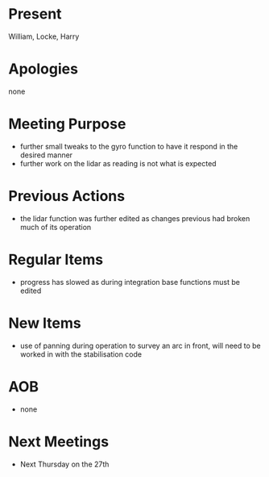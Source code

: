 # Present

William, Locke, Harry

# Apologies

none

# Meeting Purpose

- further small tweaks to the gyro function to have it respond in the desired manner
- further work on the lidar as reading is not what is expected

# Previous Actions

- the lidar function was further edited as changes previous had broken much of its operation

# Regular Items

- progress has slowed as during integration base functions must be edited

# New Items

- use of panning during operation to survey an arc in front, will need to be worked in with the stabilisation code

# AOB

- none

# Next Meetings

- Next Thursday on the 27th
